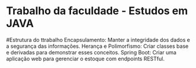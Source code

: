 # Trabalho da faculdade - Estudos em JAVA

#Estrutura do ttrabalho
Encapsulamento: Manter a integridade dos dados e a segurança das informações.
Herança e Polimorfismo: Criar classes base e derivadas para demonstrar esses conceitos.
Spring Boot: Criar uma aplicação web para gerenciar o estoque com endpoints RESTful.

